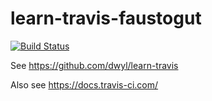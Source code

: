# learn-travis-faustogut

[![Build 
Status](https://travis-ci.com/faustogut/learn-travis-faustogut.svg?branch=master)](https://travis-ci.com/faustogut/learn-travis-faustogut)

See https://github.com/dwyl/learn-travis

Also see https://docs.travis-ci.com/

